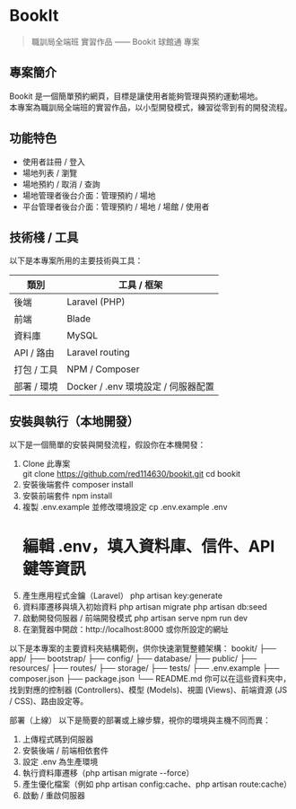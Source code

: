 # BookIt

> 職訓局全端班 實習作品 —— Bookit 球館通 專案

## 專案簡介

Bookit 是一個簡單預約網頁，目標是讓使用者能夠管理與預約運動場地。  
本專案為職訓局全端班的實習作品，以小型開發模式，練習從零到有的開發流程。

## 功能特色

- 使用者註冊 / 登入
- 場地列表 / 瀏覽  
- 場地預約 / 取消 / 查詢  
- 場地管理者後台介面：管理預約 / 場地  
- 平台管理者後台介面：管理預約 / 場地 / 場館 / 使用者 

## 技術棧 / 工具

以下是本專案所用的主要技術與工具：

| 類別 | 工具 / 框架 |
|---|---|
| 後端 | Laravel (PHP) |
| 前端 | Blade |
| 資料庫 | MySQL |
| API / 路由 | Laravel routing |
| 打包 / 工具 | NPM / Composer |
| 部署 / 環境 | Docker / .env 環境設定 / 伺服器配置 |

## 安裝與執行（本地開發）

以下是一個簡單的安裝與開發流程，假設你在本機開發：

1. Clone 此專案  
   git clone https://github.com/red114630/bookit.git
   cd bookit
2. 安裝後端套件
   composer install
3. 安裝前端套件
   npm install
4. 複製 .env.example 並修改環境設定
   cp .env.example .env
   # 編輯 .env，填入資料庫、信件、API 鍵等資訊
5. 產生應用程式金鑰（Laravel）
   php artisan key:generate
6. 資料庫遷移與填入初始資料
   php artisan migrate
   php artisan db:seed
7. 啟動開發伺服器 / 前端開發模式
   php artisan serve
   npm run dev
8. 在瀏覽器中開啟：http://localhost:8000 或你所設定的網址


以下是本專案的主要資料夾結構範例，供你快速瀏覽整體架構：
bookit/
├── app/
├── bootstrap/
├── config/
├── database/
├── public/
├── resources/
├── routes/
├── storage/
├── tests/
├── .env.example
├── composer.json
├── package.json
└── README.md
你可以在這些資料夾中，找到對應的控制器 (Controllers)、模型 (Models)、視圖 (Views)、前端資源 (JS / CSS)、路由設定等。


部署（上線）
以下是簡要的部署或上線步驟，視你的環境與主機不同而異：

1. 上傳程式碼到伺服器
2. 安裝後端 / 前端相依套件
3. 設定 .env 為生產環境
4. 執行資料庫遷移（php artisan migrate --force）
5. 產生優化檔案（例如 php artisan config:cache、php artisan route:cache）
6. 啟動 / 重啟伺服器
